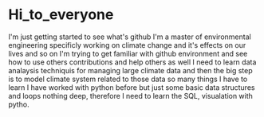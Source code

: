 # Hi_to_everyone
I'm just getting started to see what's github
I'm a master of environmental engineering specificly working on climate change and it's effects on our lives and so on 
I'm trying to get familiar with github environment and see how to use others contributions and help others as well
I need to learn data analaysis techniquis for managing large climate data and then the big step is to model climate system related to those data 
so many things I have to learn I have worked with python before but just some basic data structures and loops nothing deep, therefore I need to learn the SQL, visualation with pytho.
